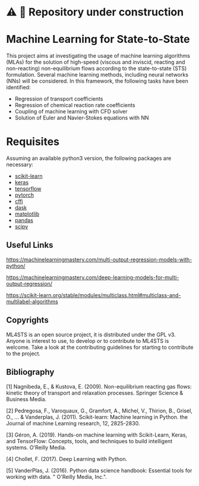 # :warning: :construction: Repository under construction

# Machine Learning for State-to-State
This project aims at investigating the usage of machine learning algorithms (MLAs) for the solution of high-speed (viscous and inviscid, reacting and non-reacting) non-equilibrium flows according to the state-to-state (STS) formulation. Several machine learning methods, including neural networks (NNs) will be considered. In this framework, the following tasks have been identified:

* Regression of transport coefficients
* Regression of chemical reaction rate coefficients
* Coupling of machine learning with CFD solver
* Solution of Euler and Navier-Stokes equations with NN

# Requisites
Assuming an available python3 version, the following packages are necessary:
* [scikit-learn](https://scikit-learn.org/stable/)
* [keras](https://keras.io/)
* [tensorflow](https://www.tensorflow.org/)
* [pytorch](https://pytorch.org/)
* [cffi](https://cffi.readthedocs.io/en/latest/)
* [dask](https://dask.org/)
* [matplotlib](https://matplotlib.org/)
* [pandas](https://pandas.pydata.org/)
* [scipy](https://www.scipy.org/)

## Useful Links
https://machinelearningmastery.com/multi-output-regression-models-with-python/

https://machinelearningmastery.com/deep-learning-models-for-multi-output-regression/

https://scikit-learn.org/stable/modules/multiclass.html#multiclass-and-multilabel-algorithms

## Copyrights
ML4STS is an open source project, it is distributed under the GPL v3. Anyone is interest to use, to develop or to contribute to ML4STS is welcome. 
Take a look at the contributing guidelines for starting to contribute to the project.

## Bibliography
[1] Nagnibeda, E., & Kustova, E. (2009). Non-equilibrium reacting gas flows: kinetic theory of transport and relaxation processes. Springer Science & Business Media.

[2] Pedregosa, F., Varoquaux, G., Gramfort, A., Michel, V., Thirion, B., Grisel, O., ... & Vanderplas, J. (2011). Scikit-learn: Machine learning in Python. the Journal of machine Learning research, 12, 2825-2830.

[3] Géron, A. (2019). Hands-on machine learning with Scikit-Learn, Keras, and TensorFlow: Concepts, tools, and techniques to build intelligent systems. O'Reilly Media.

[4] Chollet, F. (2017). Deep Learning with Python.

[5] VanderPlas, J. (2016). Python data science handbook: Essential tools for working with data. " O'Reilly Media, Inc.".
